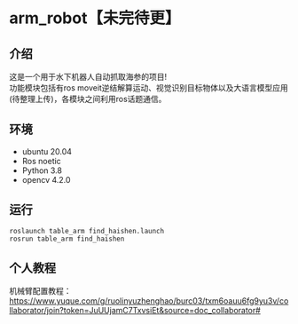 # arm_robot【未完待更】
## 介绍
这是一个用于水下机器人自动抓取海参的项目!  
功能模块包括有ros moveit逆结解算运动、视觉识别目标物体以及大语言模型应用(待整理上传)，各模块之间利用ros话题通信。
## 环境
+ ubuntu 20.04
+ Ros noetic
+ Python 3.8
+ opencv 4.2.0
## 运行
```
roslaunch table_arm find_haishen.launch
rosrun table_arm find_haishen
```
## 个人教程
机械臂配置教程：https://www.yuque.com/g/ruolinyuzhenghao/burc03/txm6oauu6fg9yu3v/collaborator/join?token=JuUUjamC7TxvsiEt&source=doc_collaborator#

